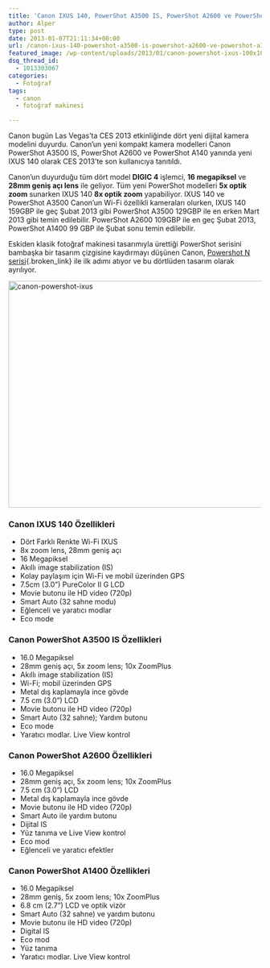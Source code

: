 ```yaml
---
title: 'Canon IXUS 140, PowerShot A3500 IS, PowerShot A2600 ve PowerShot A1400 Duyuruldu [CES 2013]'
author: Alper
type: post
date: 2013-01-07T21:11:34+00:00
url: /canon-ixus-140-powershot-a3500-is-powershot-a2600-ve-powershot-a1400-duyuruldu-ces-2013/
featured_image: /wp-content/uploads/2013/01/canon-powershot-ixus-100x100.jpg
dsq_thread_id:
  - 1013303067
categories:
  - Fotoğraf
tags:
  - canon
  - fotoğraf makinesi

---
```

Canon bugün Las Vegas&#8217;ta CES 2013 etkinliğinde dört yeni dijital kamera modelini duyurdu. Canon&#8217;un yeni kompakt kamera modelleri Canon PowerShot A3500 IS, PowerShot A2600 ve PowerShot A140 yanında yeni IXUS 140 olarak CES 2013&#8217;te son kullanıcıya tanıtıldı.

Canon&#8217;un duyurduğu tüm dört model **DIGIC 4** işlemci, **16 megapiksel** ve **28mm geniş açı lens** ile geliyor. Tüm yeni PowerShot modelleri **5x optik zoom** sunarken IXUS 140 **8x optik zoom** yapabiliyor. IXUS 140 ve PowerShot A3500 Canon&#8217;un Wi-Fi özellikli kameraları olurken, IXUS 140 159GBP ile geç Şubat 2013 gibi PowerShot A3500 129GBP ile en erken Mart 2013 gibi temin edilebilir. PowerShot A2600 109GBP ile en geç Şubat 2013, PowerShot A1400 99 GBP ile Şubat sonu temin edilebilir.

Eskiden klasik fotoğraf makinesi tasarımıyla ürettiği PowerShot serisini bambaşka bir tasarım çizgisine kaydırmayı düşünen Canon, [Powershot N serisi][1]{.broken_link} ile ilk adımı atıyor ve bu dörtlüden tasarım olarak ayrılıyor.

<img class="aligncenter size-full wp-image-10530" alt="canon-powershot-ixus" src="https://www.murekkep.org/wp-content/uploads/2013/01/canon-powershot-ixus.jpg" width="600" height="450" srcset="https://www.murekkep.org/wp-content/uploads/2013/01/canon-powershot-ixus.jpg 600w, https://www.murekkep.org/wp-content/uploads/2013/01/canon-powershot-ixus-400x300.jpg 400w, https://www.murekkep.org/wp-content/uploads/2013/01/canon-powershot-ixus-50x37.jpg 50w, https://www.murekkep.org/wp-content/uploads/2013/01/canon-powershot-ixus-125x93.jpg 125w, https://www.murekkep.org/wp-content/uploads/2013/01/canon-powershot-ixus-266x200.jpg 266w, https://www.murekkep.org/wp-content/uploads/2013/01/canon-powershot-ixus-406x305.jpg 406w" sizes="(max-width: 600px) 100vw, 600px" /> 

### Canon IXUS 140 Özellikleri

  * Dört Farklı Renkte Wi-Fi IXUS
  * 8x zoom lens, 28mm geniş açı
  * 16 Megapiksel
  * Akıllı image stabilization (IS)
  * Kolay paylaşım için Wi-Fi ve mobil üzerinden GPS
  * 7.5cm (3.0”) PureColor II G LCD
  * Movie butonu ile HD video (720p)
  * Smart Auto (32 sahne modu)
  * Eğlenceli ve yaratıcı modlar
  * Eco mode

### Canon PowerShot A3500 IS Özellikleri

  * 16.0 Megapiksel
  * 28mm geniş açı, 5x zoom lens; 10x ZoomPlus
  * Akıllı image stabilization (IS)
  * Wi-Fi; mobil üzerinden GPS
  * Metal dış kaplamayla ince gövde
  * 7.5 cm (3.0”) LCD
  * Movie butonu ile HD video (720p)
  * Smart Auto (32 sahne); Yardım butonu
  * Eco mode
  * Yaratıcı modlar. Live View kontrol

### Canon PowerShot A2600 Özellikleri

  * 16.0 Megapiksel
  * 28mm geniş açı, 5x zoom lens; 10x ZoomPlus
  * 7.5 cm (3.0”) LCD
  * Metal dış kaplamayla ince gövde
  * Movie butonu ile HD video (720p)
  * Smart Auto ile yardım butonu
  * Dijital IS
  * Yüz tanıma ve Live View kontrol
  * Eco mod
  * Eğlenceli ve yaratıcı efektler

### Canon PowerShot A1400 Özellikleri

  * 16.0 Megapiksel
  * 28mm geniş, 5x zoom lens; 10x ZoomPlus
  * 6.8 cm (2.7”) LCD ve optik vizör
  * Smart Auto (32 sahne) ve yardım butonu
  * Movie butonu ile HD video (720p)
  * Digital IS
  * Eco mod
  * Yüz tanıma
  * Yaratıcı modlar. Live View kontrol

 [1]: https://www.murekkep.org/canon-powershot-n-serisi-kompakt-makine-tasarimi-hosunuza-gidebilir-10524 "canon powershot n"